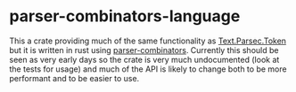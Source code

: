 # parser-combinators-language
This a crate providing much of the same functionality as [Text.Parsec.Token](hackage.haskell.org/package/parsec-3.1.9/docs/Text-Parsec-Token.html) but it is written in rust using [parser-combinators](https://github.com/Marwes/parser-combinators). Currently this should be seen as very early days so the crate is very much undocumented (look at the tests for usage) and much of the API is likely to change both to be more performant and to be easier to use.
